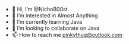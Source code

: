 - 👋 Hi, I’m @NichoB00st
- 👀 I’m interested in Almost Anything
- 🌱 I’m currently learning Java
- 💞️ I’m looking to collaborate on Java
- 📫 How to reach me pinkythug@outlook.com

<!---
NichoB00st/NichoB00st is a ✨ special ✨ repository because its `README.md` (this file) appears on your GitHub profile.
You can click the Preview link to take a look at your changes.
--->
